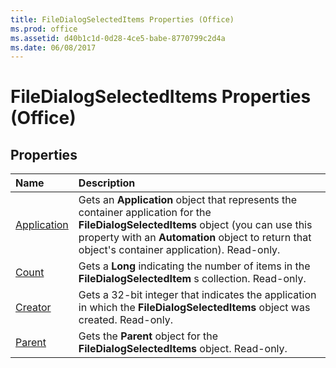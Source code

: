 ```yaml
---
title: FileDialogSelectedItems Properties (Office)
ms.prod: office
ms.assetid: d40b1c1d-0d28-4ce5-babe-8770799c2d4a
ms.date: 06/08/2017
---
```



# FileDialogSelectedItems Properties (Office)

## Properties



|**Name**|**Description**|
|:-----|:-----|
|[Application](filedialogselecteditems-application-property-office.md)|Gets an **Application** object that represents the container application for the **FileDialogSelectedItems** object (you can use this property with an **Automation** object to return that object's container application). Read-only.|
|[Count](filedialogselecteditems-count-property-office.md)|Gets a **Long** indicating the number of items in the **FileDialogSelectedItem** s collection. Read-only.|
|[Creator](filedialogselecteditems-creator-property-office.md)|Gets a 32-bit integer that indicates the application in which the **FileDialogSelectedItems** object was created. Read-only.|
|[Parent](filedialogselecteditems-parent-property-office.md)|Gets the **Parent** object for the **FileDialogSelectedItems** object. Read-only.|

